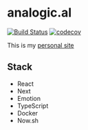 # analogic.al

[![Build Status](https://travis-ci.org/ricardocasares/analogical.svg?branch=master)](https://travis-ci.org/ricardocasares/analogical)
[![codecov](https://codecov.io/gh/ricardocasares/analogical/branch/experiments/graph/badge.svg)](https://codecov.io/gh/ricardocasares/analogical)

This is my [personal site](https://analogic.al)

## Stack

- React
- Next
- Emotion
- TypeScript
- Docker
- Now.sh
